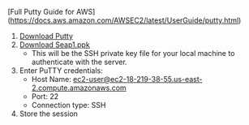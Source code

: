 [Full Putty Guide for AWS] (https://docs.aws.amazon.com/AWSEC2/latest/UserGuide/putty.html)

1. [Download Putty](https://www.chiark.greenend.org.uk/~sgtatham/putty/latest.html)
2. [Download Seap1.ppk](https://drive.google.com/a/oakland.edu/file/d/1yaxXb7N_WCUBjDam98AJIpfUinhO8hQ0/view?usp=sharing)
    * This will be the SSH private key file for your local machine to authenticate with the server.
3.  Enter PuTTY credentials:
    * Host Name: ec2-user@ec2-18-219-38-55.us-east-2.compute.amazonaws.com
    * Port: 22
    * Connection type: SSH
4. Store the session